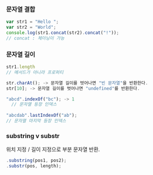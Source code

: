 ### 문자열 결합
```javascript
var str1 = "Hello ";
var str2 = "World";
console.log(str1.concat(str2).concat("!"));
// concat : 체이닝이 가능
```

### 문자열 길이
```javascript
str1.length
// 메서드가 아니라 프로퍼티
```

```javascript
str.charAt(); -> 문자열 길이를 벗어나면 "빈 문자열"을 반환한다.
str[10]; -> 문자열 길이를 벗어나면 "undefined"를 반환한다.

"abcd".indexOf("bc"); -> 1
  // 문자열 등장 인덱스
  
"abcdab".lastIndexOf("ab"); 
// 문자열 마지막 등장 인덱스
```

### substring v substr
위치 지정 / 길이 지정으로 부분 문자열 반환.

```javascript
.substring(pos1, pos2);
.substr(pos, length);
```